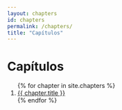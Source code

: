 ```yaml
---
layout: chapters
id: chapters
permalink: /chapters/
title: "Capítulos"
---
```


# Capítulos

<ol>
	{% for chapter in site.chapters %}
		<li>
			<a href="{{ chapter.url }}"> {{ chapter.title }} </a>
		</li>
	{% endfor %}
</ol>